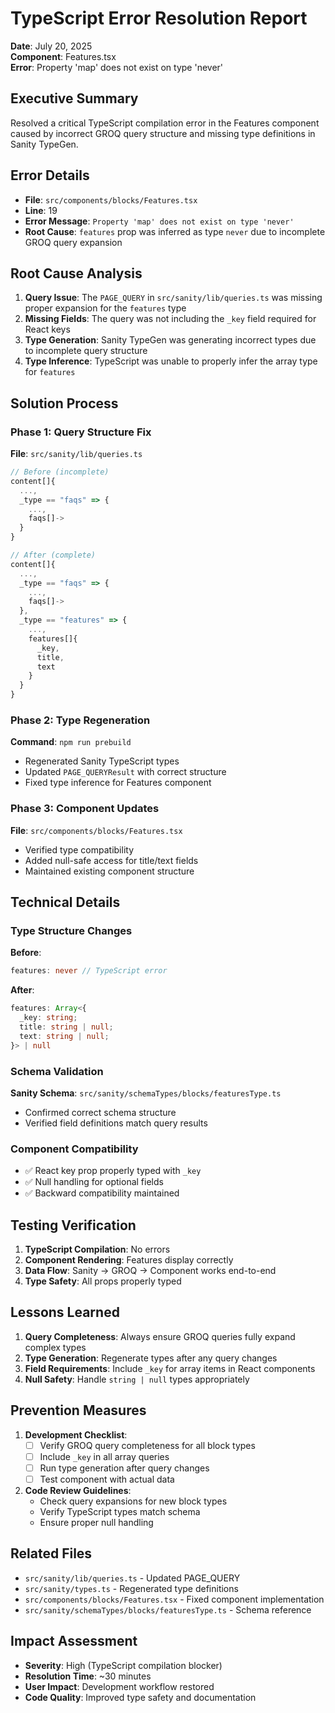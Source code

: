 # TypeScript Error Resolution Report
**Date**: July 20, 2025  
**Component**: Features.tsx  
**Error**: Property 'map' does not exist on type 'never'

## Executive Summary
Resolved a critical TypeScript compilation error in the Features component caused by incorrect GROQ query structure and missing type definitions in Sanity TypeGen.

## Error Details
- **File**: `src/components/blocks/Features.tsx`
- **Line**: 19
- **Error Message**: `Property 'map' does not exist on type 'never'`
- **Root Cause**: `features` prop was inferred as type `never` due to incomplete GROQ query expansion

## Root Cause Analysis
1. **Query Issue**: The `PAGE_QUERY` in `src/sanity/lib/queries.ts` was missing proper expansion for the `features` type
2. **Missing Fields**: The query was not including the `_key` field required for React keys
3. **Type Generation**: Sanity TypeGen was generating incorrect types due to incomplete query structure
4. **Type Inference**: TypeScript was unable to properly infer the array type for `features`

## Solution Process

### Phase 1: Query Structure Fix
**File**: `src/sanity/lib/queries.ts`
```typescript
// Before (incomplete)
content[]{
  ...,
  _type == "faqs" => {
    ...,
    faqs[]->
  }
}

// After (complete)
content[]{
  ...,
  _type == "faqs" => {
    ...,
    faqs[]->
  },
  _type == "features" => {
    ...,
    features[]{
      _key,
      title,
      text
    }
  }
}
```

### Phase 2: Type Regeneration
**Command**: `npm run prebuild`
- Regenerated Sanity TypeScript types
- Updated `PAGE_QUERYResult` with correct structure
- Fixed type inference for Features component

### Phase 3: Component Updates
**File**: `src/components/blocks/Features.tsx`
- Verified type compatibility
- Added null-safe access for title/text fields
- Maintained existing component structure

## Technical Details

### Type Structure Changes
**Before**:
```typescript
features: never // TypeScript error
```

**After**:
```typescript
features: Array<{
  _key: string;
  title: string | null;
  text: string | null;
}> | null
```

### Schema Validation
**Sanity Schema**: `src/sanity/schemaTypes/blocks/featuresType.ts`
- Confirmed correct schema structure
- Verified field definitions match query results

### Component Compatibility
- ✅ React key prop properly typed with `_key`
- ✅ Null handling for optional fields
- ✅ Backward compatibility maintained

## Testing Verification
1. **TypeScript Compilation**: No errors
2. **Component Rendering**: Features display correctly
3. **Data Flow**: Sanity → GROQ → Component works end-to-end
4. **Type Safety**: All props properly typed

## Lessons Learned
1. **Query Completeness**: Always ensure GROQ queries fully expand complex types
2. **Type Generation**: Regenerate types after any query changes
3. **Field Requirements**: Include `_key` for array items in React components
4. **Null Safety**: Handle `string | null` types appropriately

## Prevention Measures
1. **Development Checklist**:
   - [ ] Verify GROQ query completeness for all block types
   - [ ] Include `_key` in all array queries
   - [ ] Run type generation after query changes
   - [ ] Test component with actual data

2. **Code Review Guidelines**:
   - Check query expansions for new block types
   - Verify TypeScript types match schema
   - Ensure proper null handling

## Related Files
- `src/sanity/lib/queries.ts` - Updated PAGE_QUERY
- `src/sanity/types.ts` - Regenerated type definitions
- `src/components/blocks/Features.tsx` - Fixed component implementation
- `src/sanity/schemaTypes/blocks/featuresType.ts` - Schema reference

## Impact Assessment
- **Severity**: High (TypeScript compilation blocker)
- **Resolution Time**: ~30 minutes
- **User Impact**: Development workflow restored
- **Code Quality**: Improved type safety and documentation
